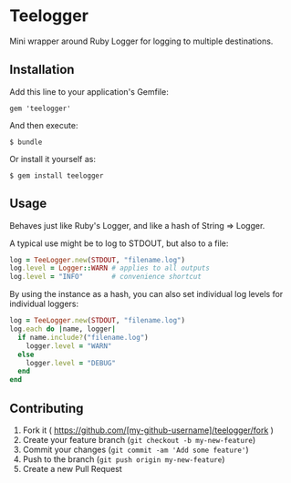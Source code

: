 # Teelogger

Mini wrapper around Ruby Logger for logging to multiple destinations.

## Installation

Add this line to your application's Gemfile:

    gem 'teelogger'

And then execute:

    $ bundle

Or install it yourself as:

    $ gem install teelogger

## Usage

 Behaves just like Ruby's Logger, and like a hash of String => Logger.

A typical use might be to log to STDOUT, but also to a file:

```ruby
log = TeeLogger.new(STDOUT, "filename.log")
log.level = Logger::WARN # applies to all outputs
log.level = "INFO"       # convenience shortcut
```

By using the instance as a hash, you can also set individual log levels
for individual loggers:

```ruby
log = TeeLogger.new(STDOUT, "filename.log")
log.each do |name, logger|
  if name.include?("filename.log")
    logger.level = "WARN"
  else
    logger.level = "DEBUG"
  end
end
```

## Contributing

1. Fork it ( https://github.com/[my-github-username]/teelogger/fork )
2. Create your feature branch (`git checkout -b my-new-feature`)
3. Commit your changes (`git commit -am 'Add some feature'`)
4. Push to the branch (`git push origin my-new-feature`)
5. Create a new Pull Request
